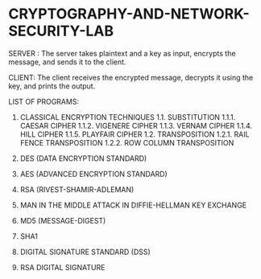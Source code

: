 # CRYPTOGRAPHY-AND-NETWORK-SECURITY-LAB

SERVER :
The server takes plaintext and a key as input, encrypts the message, and sends it to the client.

CLIENT:
The client receives the encrypted message, decrypts it using the key, and prints the output.

LIST OF PROGRAMS: 

1. CLASSICAL ENCRYPTION TECHNIQUES
   1.1. SUBSTITUTION
        1.1.1. CAESAR CIPHER
        1.1.2. VIGENERE CIPHER
        1.1.3. VERNAM CIPHER
        1.1.4. HILL CIPHER
        1.1.5. PLAYFAIR CIPHER
   1.2. TRANSPOSITION
        1.2.1. RAIL FENCE TRANSPOSITION
        1.2.2. ROW COLUMN TRANSPOSITION

2. DES (DATA ENCRYPTION STANDARD)

3. AES (ADVANCED ENCRYPTION STANDARD)

4. RSA (RIVEST-SHAMIR-ADLEMAN)

5. MAN IN THE MIDDLE ATTACK IN DIFFIE-HELLMAN KEY EXCHANGE

6. MD5 (MESSAGE-DIGEST)

9. SHA1

7. DIGITAL SIGNATURE STANDARD (DSS)

8. RSA DIGITAL SIGNATURE
